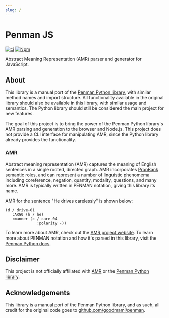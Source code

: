 ```yaml
---
slug: /
---
```


# Penman JS

[![ci](https://img.shields.io/github/actions/workflow/status/chanind/penman-js/ci.yaml?branch=main)](https://github.com/chanind/penman-js)
[![Npm](https://img.shields.io/npm/v/penman-js)](https://www.npmjs.com/package/penman-js)

Abstract Meaning Representation (AMR) parser and generator for JavaScript.

## About

This library is a manual port of the [Penman Python library](https://github.com/goodmami/penman), with similar method names and import structure. All functionality available in the original library should also be available in this library, with similar usage and semantics. The Python library should still be considered the main project for new features.

The goal of this project is to bring the power of the Penman Python library's AMR parsing and generation to the browser and Node.js. This project does not provide a CLI interface for manipulating AMR, since the Python library already provides the functionality.

### AMR

Abstract meaning representation (AMR) captures the meaning of English sentences in a single rooted, directed graph. AMR incorporates [PropBank](https://propbank.github.io/) semantic roles, and can represent a number of linguistic phenomema including coreference, negation, quantity, modality, questions, and many more. AMR is typically written in PENMAN notation, giving this library its name.

AMR for the sentence "He drives carelessly" is shown below:

```
(d / drive-01
   :ARG0 (h / he)
   :manner (c / care-04
              :polarity -))
```

To learn more about AMR, check out the [AMR project website](http://amr.isi.edu/). To learn more about PENMAN notation and how it's parsed in this library, visit the [Penman Python docs](https://penman.readthedocs.io/en/latest/notation.html).

## Disclaimer

This project is not officially affiliated with [AMR](http://amr.isi.edu/) or the [Penman Python library](https://github.com/goodmami/penman).

## Acknowledgements

This library is a manual port of the Penman Python library, and as such, all credit for the original code goes to [github.com/goodmami/penman](https://github.com/goodmami/penman).
